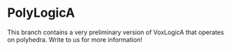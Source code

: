 PolyLogicA
==========


This branch contains a very preliminary version of VoxLogicA that operates on polyhedra.  Write to us for more information!

